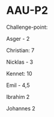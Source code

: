 # AAU-P2

Challenge-point:

Asger - 2

Christian: 7

Nicklas - 3

Kennet: 10

Emil - 4,5

Ibrahim  2

Johannes 2

